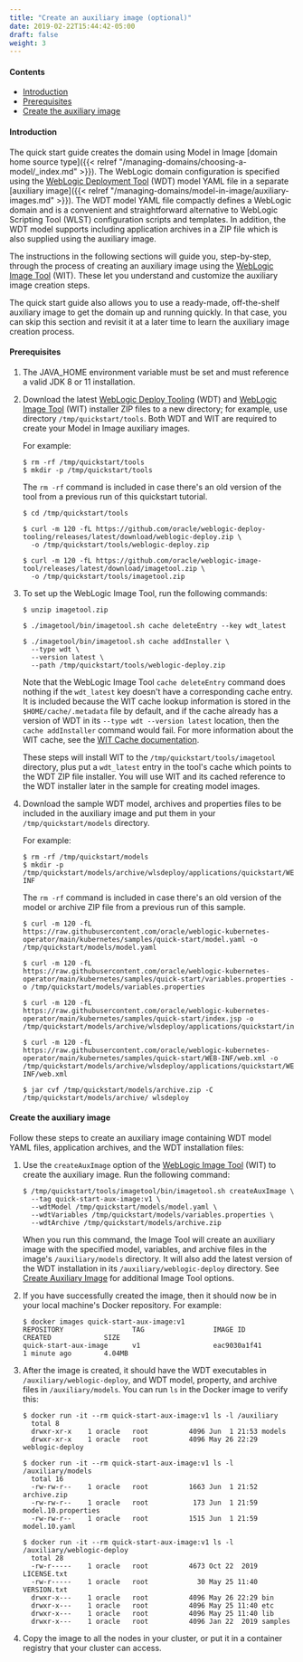 ```yaml
---
title: "Create an auxiliary image (optional)"
date: 2019-02-22T15:44:42-05:00
draft: false
weight: 3
---
```


#### Contents
* [Introduction](#introduction)
* [Prerequisites](#prerequisites)
* [Create the auxiliary image](#create-the-auxiliary-image)

#### Introduction
The quick start guide creates the domain using Model in Image [domain home source type]({{< relref "/managing-domains/choosing-a-model/_index.md" >}}). The WebLogic domain configuration is specified using the [WebLogic Deployment Tool](https://oracle.github.io/weblogic-deploy-tooling/) (WDT) model YAML file in a separate [auxiliary image]({{< relref "/managing-domains/model-in-image/auxiliary-images.md" >}}). The WDT model YAML file compactly defines a WebLogic domain and is a convenient and straightforward alternative to WebLogic Scripting Tool (WLST) configuration scripts and templates. In addition, the WDT model supports including application archives in a ZIP file which is also supplied using the auxiliary image.

The instructions in the following sections will guide you, step-by-step, through the process of creating an auxiliary image using the [WebLogic Image Tool](https://oracle.github.io/weblogic-image-tool/) (WIT). These let you understand and customize the auxiliary image creation steps.

The quick start guide also allows you to use a ready-made, off-the-shelf auxiliary image to get the domain up and running quickly. In that case, you can skip this section and revisit it at a later time to learn the auxiliary image creation process.


#### Prerequisites
1. The JAVA_HOME environment variable must be set and must reference a valid JDK 8 or 11 installation.

1. Download the latest [WebLogic Deploy Tooling](https://github.com/oracle/weblogic-deploy-tooling/releases) (WDT) and [WebLogic Image Tool](https://github.com/oracle/weblogic-image-tool/releases) (WIT) installer ZIP files to a new directory; for example, use directory `/tmp/quickstart/tools`. Both WDT and WIT are required to create your Model in Image auxiliary images.

   For example:
   ```
   $ rm -rf /tmp/quickstart/tools
   $ mkdir -p /tmp/quickstart/tools
   ```
   The `rm -rf` command is included in case there's an
   old version of the tool from a
   previous run of this quickstart tutorial.

   ```shell
   $ cd /tmp/quickstart/tools
   ```
   ```shell
   $ curl -m 120 -fL https://github.com/oracle/weblogic-deploy-tooling/releases/latest/download/weblogic-deploy.zip \
     -o /tmp/quickstart/tools/weblogic-deploy.zip
   ```
   ```shell
   $ curl -m 120 -fL https://github.com/oracle/weblogic-image-tool/releases/latest/download/imagetool.zip \
     -o /tmp/quickstart/tools/imagetool.zip
   ```

1. To set up the WebLogic Image Tool, run the following commands:

   ```shell
   $ unzip imagetool.zip
   ```
   ```shell
   $ ./imagetool/bin/imagetool.sh cache deleteEntry --key wdt_latest
   ```
   ```shell
   $ ./imagetool/bin/imagetool.sh cache addInstaller \
     --type wdt \
     --version latest \
     --path /tmp/quickstart/tools/weblogic-deploy.zip
   ```

   Note that the WebLogic Image Tool `cache deleteEntry` command does nothing
   if the `wdt_latest` key doesn't have a corresponding cache entry. It is included
   because the WIT cache lookup information is stored in the `$HOME/cache/.metadata`
   file by default, and if the cache already
   has a version of WDT in its `--type wdt --version latest` location, then the
   `cache addInstaller` command would fail.
   For more information about the WIT cache, see the
   [WIT Cache documentation](https://oracle.github.io/weblogic-image-tool/userguide/tools/cache/).

   These steps will install WIT to the `/tmp/quickstart/tools/imagetool` directory,
   plus put a `wdt_latest` entry in the tool's cache which points to the WDT ZIP file installer.
   You will use WIT and its cached reference to the WDT installer later in the sample for creating model images.

1. Download the sample WDT model, archives and properties files to be included in the auxiliary image and put them in your `/tmp/quickstart/models` directory.

   For example:
   ```
   $ rm -rf /tmp/quickstart/models
   $ mkdir -p /tmp/quickstart/models/archive/wlsdeploy/applications/quickstart/WEB-INF
   ```
   The `rm -rf` command is included in case there's an
   old version of the model or archive ZIP file from a
   previous run of this sample.


   ```
   $ curl -m 120 -fL https://raw.githubusercontent.com/oracle/weblogic-kubernetes-operator/main/kubernetes/samples/quick-start/model.yaml -o /tmp/quickstart/models/model.yaml
   ```

   ```
   $ curl -m 120 -fL https://raw.githubusercontent.com/oracle/weblogic-kubernetes-operator/main/kubernetes/samples/quick-start/variables.properties -o /tmp/quickstart/models/variables.properties
   ```

   ```
   $ curl -m 120 -fL https://raw.githubusercontent.com/oracle/weblogic-kubernetes-operator/main/kubernetes/samples/quick-start/index.jsp -o /tmp/quickstart/models/archive/wlsdeploy/applications/quickstart/index.jsp
   ```

   ```
   $ curl -m 120 -fL https://raw.githubusercontent.com/oracle/weblogic-kubernetes-operator/main/kubernetes/samples/quick-start/WEB-INF/web.xml -o /tmp/quickstart/models/archive/wlsdeploy/applications/quickstart/WEB-INF/web.xml
   ```

   ```
   $ jar cvf /tmp/quickstart/models/archive.zip -C /tmp/quickstart/models/archive/ wlsdeploy
   ```

#### Create the auxiliary image

Follow these steps to create an auxiliary image containing
WDT model YAML files, application archives, and the WDT installation files:


1. Use the `createAuxImage` option of the [WebLogic Image Tool](https://oracle.github.io/weblogic-image-tool/userguide/tools/create-aux-image/) (WIT) to create the auxiliary image. Run the following command:

     ```shell
     $ /tmp/quickstart/tools/imagetool/bin/imagetool.sh createAuxImage \
       --tag quick-start-aux-image:v1 \
       --wdtModel /tmp/quickstart/models/model.yaml \
       --wdtVariables /tmp/quickstart/models/variables.properties \
       --wdtArchive /tmp/quickstart/models/archive.zip
     ```

     When you run this command, the Image Tool will create an auxiliary image with the specified model, variables, and archive files in the
     image's `/auxiliary/models` directory. It will also add the latest version of the WDT installation in its `/auxiliary/weblogic-deploy` directory.
     See [Create Auxiliary Image](https://oracle.github.io/weblogic-image-tool/userguide/tools/create-aux-image/) for additional Image Tool options.

1. If you have successfully created the image, then it should now be in your local machine's Docker repository. For example:

    ```
    $ docker images quick-start-aux-image:v1
    REPOSITORY                 TAG                 IMAGE ID            CREATED             SIZE
    quick-start-aux-image      v1                  eac9030a1f41        1 minute ago        4.04MB
    ```


1. After the image is created, it should have the WDT executables in
   `/auxiliary/weblogic-deploy`, and WDT model, property, and archive
   files in `/auxiliary/models`. You can run `ls` in the Docker
   image to verify this:

   ```shell
   $ docker run -it --rm quick-start-aux-image:v1 ls -l /auxiliary
     total 8
     drwxr-xr-x    1 oracle   root          4096 Jun  1 21:53 models
     drwxr-xr-x    1 oracle   root          4096 May 26 22:29 weblogic-deploy

   $ docker run -it --rm quick-start-aux-image:v1 ls -l /auxiliary/models
     total 16
     -rw-rw-r--    1 oracle   root          1663 Jun  1 21:52 archive.zip
     -rw-rw-r--    1 oracle   root           173 Jun  1 21:59 model.10.properties
     -rw-rw-r--    1 oracle   root          1515 Jun  1 21:59 model.10.yaml

   $ docker run -it --rm quick-start-aux-image:v1 ls -l /auxiliary/weblogic-deploy
     total 28
     -rw-r-----    1 oracle   root          4673 Oct 22  2019 LICENSE.txt
     -rw-r-----    1 oracle   root            30 May 25 11:40 VERSION.txt
     drwxr-x---    1 oracle   root          4096 May 26 22:29 bin
     drwxr-x---    1 oracle   root          4096 May 25 11:40 etc
     drwxr-x---    1 oracle   root          4096 May 25 11:40 lib
     drwxr-x---    1 oracle   root          4096 Jan 22  2019 samples

   ```

1. Copy the image to all the nodes in your cluster, or put it in a container registry that your cluster can access.
